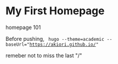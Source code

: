 # My First Homepage
homepage 101

Before pushing,
<code>
hugo --theme=academic --baseUrl="https://akiori.github.io/"
</code>

remeber not to miss the last "/"
